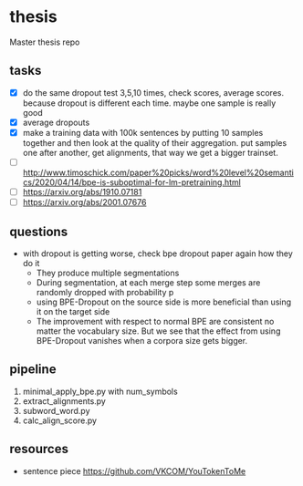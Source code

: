 # thesis

Master thesis repo

## tasks

* [X] do the same dropout test 3,5,10 times, check scores, average scores. because dropout is different each time. maybe one sample is really good
* [X] average dropouts
* [X] make a training data with 100k sentences by putting 10 samples together and then look at the quality of their aggregation. put samples one after another, get alignments, that way we get a bigger trainset.
* [ ] http://www.timoschick.com/paper%20picks/word%20level%20semantics/2020/04/14/bpe-is-suboptimal-for-lm-pretraining.html
* [ ] https://arxiv.org/abs/1910.07181
* [ ] https://arxiv.org/abs/2001.07676

## questions

* with dropout is getting worse, check bpe dropout paper again how they do it
  * They produce multiple segmentations
  * During segmentation, at each merge step some merges are randomly dropped with probability p
  * using BPE-Dropout on the source side is more beneficial than using it on the target side
  * The improvement with respect to normal BPE are consistent no matter the vocabulary size. But we see that the effect from using BPE-Dropout vanishes when a corpora size gets bigger.

## pipeline

1. minimal_apply_bpe.py with num_symbols
2. extract_alignments.py
3. subword_word.py
4. calc_align_score.py

## resources

* sentence piece <https://github.com/VKCOM/YouTokenToMe>
